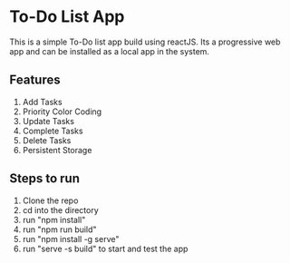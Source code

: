 # To-Do List App

This is a simple To-Do list app build using reactJS. Its a progressive web app and can be installed as a local app in the system.

## Features
1. Add Tasks
2. Priority Color Coding
3. Update Tasks
4. Complete Tasks
5. Delete Tasks
6. Persistent Storage


## Steps to run
1. Clone the repo
2. cd into the directory
3. run "npm install"
4. run "npm run build"
5. run "npm install -g serve"
6. run "serve -s build" to start and test the app
